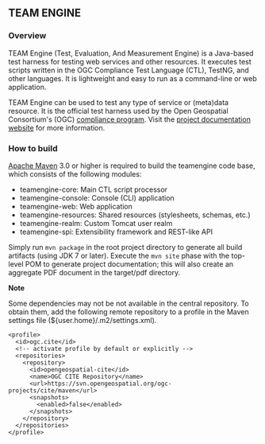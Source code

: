 ## TEAM ENGINE

### Overview 

TEAM Engine (Test, Evaluation, And Measurement Engine) is a Java-based test 
harness for testing web services and other resources. It executes test scripts 
written in the OGC Compliance Test Language (CTL), TestNG, and other languages. 
It is lightweight and easy to run as a command-line or web application. 

TEAM Engine can be used to test any type of service or (meta)data resource. 
It is the official test harness used by the Open Geospatial Consortium's 
(OGC) [compliance program](http://cite.opengeospatial.org/). Visit the 
[project documentation website](http://opengeospatial.github.io/teamengine/) 
for more information.

### How to build

[Apache Maven](http://maven.apache.org/) 3.0 or higher is required to build 
the teamengine code base, which consists of the following modules:

* teamengine-core: Main CTL script processor
* teamengine-console: Console (CLI) application
* teamengine-web: Web application
* teamengine-resources: Shared resources (stylesheets, schemas, etc.)
* teamengine-realm: Custom Tomcat user realm
* teamengine-spi: Extensibility framework and REST-like API

Simply run `mvn package` in the root project directory to generate all build 
artifacts (using JDK 7 or later). Execute the `mvn site` phase with the top-
level POM to generate project documentation; this will also create an aggregate 
PDF document in the target/pdf directory.

**Note**

Some dependencies may not be not available in the central repository. To obtain 
them, add the following remote repository to a profile in the Maven settings 
file (${user.home}/.m2/settings.xml).

    <profile>
      <id>ogc.cite</id>
      <!-- activate profile by default or explicitly -->
      <repositories>
        <repository>
          <id>opengeospatial-cite</id>
          <name>OGC CITE Repository</name>
          <url>https://svn.opengeospatial.org/ogc-projects/cite/maven</url>
          <snapshots>
            <enabled>false</enabled>
          </snapshots>
        </repository>
      </repositories>
    </profile>
